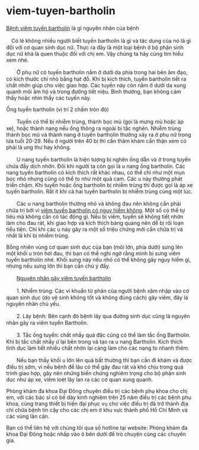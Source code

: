 # viem-tuyen-bartholin
<a href="http://phongkhamdaidong.vn/benh-viem-tuyen-bartholin-nguyen-nhan-trieu-chung-va-cach-dieu-tri-18.html">Bệnh viêm tuyến bartholin</a> là gì nguyên nhân của bệnh
　
 
 　Có lẽ không nhiều người biết tuyến bartholin là gì và tác dụng của nó là gì đối với cơ quan sinh dục nữ. Thực ra đây là một loại bệnh ở bộ phận sinh dục nữ khá là quen thuộc đối với chị em. Vậy chúng ta hãy cùng tìm hiểu xem nhé.

　　Ở phụ nữ có tuyến bartholin nằm ở dưới da phía trong hai bên âm đạo, có kích thước chỉ nhỏ bằng hạt đỗ. Khi bị kích thích, tuyến bartholin tiết ra chất nhờn giúp cho việc giao hợp. Các tuyến này còn nằm ở dưới da xung quanh môi âm hộ và trong đường tiết niệu. Bình thường, bạn không cảm thấy hoặc nhìn thấy các tuyến này.


Ống tuyến bartholin (vị trí 2 chấm tròn đỏ)

　　Tuyến có thể bị nhiễm trùng, thành bọc mủ (gọi là mưng mủ hoặc áp xe), hoặc thành nang nếu ống thông ra ngoài bị tắc nghẽn. Nhiễm trùng thành bọc mủ và thành nang ở tuyến bartholin thường xảy ra ở phụ nữ trong lứa tuổi 20-29. Nếu ở người trên 40 bị thì cần thăm khám cẩn thận xem có phải là ung thư hay không.

　　U nang tuyến bartholin là hiện tượng bị nghẽn ống dẫn và ở trong tuyến chứa đầy dịch nhờn. Đôi khi người ta còn gọi là u nang ống bartholin. Các nang tuyến bartholin có kích thích rất khác nhau, có thể chỉ như một mụn bọc nhỏ nhưng cũng có thể to như một quả cam. Các u này thường phát triển chậm. Khi tuyến hoặc ống bartholin bị nhiễm trùng thì được gọi là áp xe tuyến bartholin. Rất ít khi cả hai tuyến bartholin bị nhiễm trùng cùng một lúc.

　　Các u nang bartholin thường nhỏ và không đau nên không cần phải chữa trị bởi vì <a href="http://phongkhamdaidong.vn/viem-tuyen-bartholin-co-nguy-hiem-khong-35.html">viêm tuyến bartholin có nguy hiểm không</a>. Một số có thể tự tiêu mà không cần có tác động gì. Nếu bị viêm, tuyến sẽ không tiết nhờn làm cho đau rát, khi giao hợp và kích thích bàng quang nên dễ bị rối loạn tiểu tiện. Chỉ khi các u này gây ra một số triệu chứng mới cần chữa trị và nhất là khi bị nhiễm trùng.
  
  
 Bỗng nhiên vùng cơ quan sinh dục của bạn (môi lớn, phía dưới) sưng lên một khối u tròn hơi đau, thì bạn có thể nghi ngờ rằng mình bị sưng viêm tuyến bartholin nhé. Khối sưng này nếu nhỏ có thể không gây nguy hiểm gì, nhưng nếu sưng lớn thì bạn cần chú ý đấy.


　　<a href="http://phongkhamdaidong.vn/benh-viem-tuyen-bartholin-nguyen-nhan-trieu-chung-va-cach-dieu-tri-18.html">Nguyên nhân gây viêm tuyến bartholin</a>

　　1. Nhiễm trùng: Các vi khuẩn từ phân của người bệnh xâm nhập vào cơ quan sinh dục (do vệ sinh không tốt và không đúng cách) gây viêm, đây là nguyên nhân chủ yếu.

　　2. Lây bệnh: Bên cạnh đó bệnh lây qua đường sinh dục cũng là nguyên nhân gây ra viêm tuyến Bartholin.

　　3. Tắc ống tuyến: chất nhầy quá đặc cũng có thể làm tắc ống Bartholin. Khi bị tắc chất nhầy ứ lại bên trong và tạo ra u nang Bartholin. Kích thích tình dục làm tiết nhiều chất nhờn lại càng làm cho các nang to nhanh thêm.

　　Nếu bạn thấy khối u lớn lên quá bất thường thì bạn cần đi khám và được điều trị sớm, vì nếu bệnh để lâu có thể gây đau rát và khó chịu trong quá trình giao hợp, gây nên những biến chứng nghiêm trọng cho bộ phận sinh dục như áp xe, viêm loét lây lan ra các cơ quan xung quanh.

Phòng khám đa khoa Đại Đông chuyên điều trị các bệnh phụ khoa cho chị em, với các bác sĩ có bề dày kinh nghiệm trên 25 năm điều trị các bệnh phụ khoa, cùng trang thiết bị hiện đại phục vụ cho việc điều trị đã trở thành địa chỉ chữa bệnh tin cậy cho các chị em ở khu vực thành phố Hồ Chí Minh và các vùng lân cận.

   Bạn có thể liên hệ với chúng tôi qua số hotline tại website: Phòng khám đa khoa Đại Đông hoặc nhấp vào ô bên dưới để trò chuyện cùng các chuyên gia.

 

